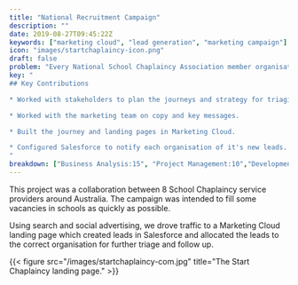```yaml
---
title: "National Recruitment Campaign"
description: ""
date: 2019-08-27T09:45:22Z
keywords: ["marketing cloud", "lead generation", "marketing campaign"]
icon: "images/startchaplaincy-icon.png"
draft: false
problem: "Every National School Chaplaincy Association member organisation had schools interested in chaplaincy, but far fewer applicants that necessary to fill the positions."
key: "
## Key Contributions

* Worked with stakeholders to plan the journeys and strategy for triaging leads.

* Worked with the marketing team on copy and key messages.

* Built the journey and landing pages in Marketing Cloud.

* Configured Salesforce to notify each organisation of it's new leads.
"
breakdown: ["Business Analysis:15", "Project Management:10","Development:65", "Design:10"]
---
```


This project was a collaboration between 8 School Chaplaincy service providers around Australia. The campaign was intended to fill some vacancies in schools as quickly as possible.

Using search and social advertising, we drove traffic to a Marketing Cloud landing page which created leads in Salesforce and allocated the leads to the correct organisation for further triage and follow up.

{{< figure src="/images/startchaplaincy-com.jpg" title="The Start Chaplaincy landing page." >}}